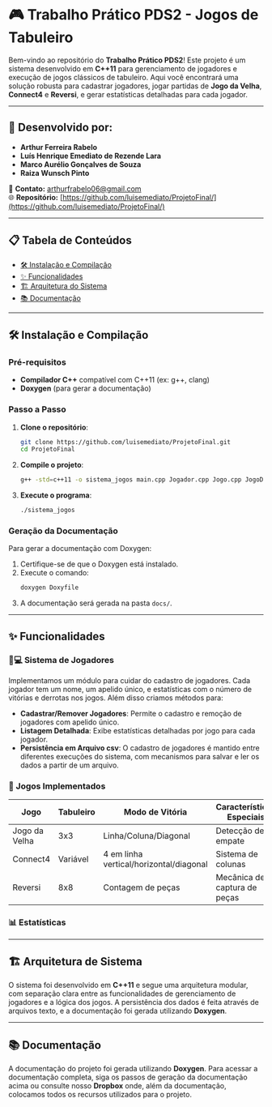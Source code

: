 # 🎮 Trabalho Prático PDS2 - Jogos de Tabuleiro

Bem-vindo ao repositório do **Trabalho Prático PDS2**! Este projeto é um sistema desenvolvido em **C++11** para gerenciamento de jogadores e execução de jogos clássicos de tabuleiro. Aqui você encontrará uma solução robusta para cadastrar jogadores, jogar partidas de **Jogo da Velha**, **Connect4** e **Reversi**, e gerar estatísticas detalhadas para cada jogador.

---

## 👥 Desenvolvido por:

- **Arthur Ferreira Rabelo**  
- **Luís Henrique Emediato de Rezende Lara**  
- **Marco Aurélio Gonçalves de Souza**  
- **Raiza Wunsch Pinto**  

📧 **Contato:** [arthurfrabelo06@gmail.com](mailto:arthurfrabelo06@gmail.com)  
🌐 **Repositório:** [https://github.com/luisemediato/ProjetoFinal/](https://github.com/luisemediato/ProjetoFinal/)  

---

## 📋 Tabela de Conteúdos

- [🛠️ Instalação e Compilação](#️-instalação-e-compilação)
- [✨ Funcionalidades](#-funcionalidades)
- [🏗️ Arquitetura do Sistema](#️-arquitetura-do-sistema)
- [📚 Documentação](#-documentação)

---

## 🛠️ Instalação e Compilação

### Pré-requisitos

- **Compilador C++** compatível com C++11 (ex: g++, clang)
- **Doxygen** (para gerar a documentação)

### Passo a Passo

1. **Clone o repositório**:
   ```bash
   git clone https://github.com/luisemediato/ProjetoFinal.git
   cd ProjetoFinal
   ```

2. **Compile o projeto**:
   ```bash
   g++ -std=c++11 -o sistema_jogos main.cpp Jogador.cpp Jogo.cpp JogoDaVelha.cpp Connect4.cpp Reversi.cpp
   ```

3. **Execute o programa**:
   ```bash
   ./sistema_jogos
   ```

### Geração da Documentação

Para gerar a documentação com Doxygen:

1. Certifique-se de que o Doxygen está instalado.
2. Execute o comando:
   ```bash
   doxygen Doxyfile
   ```
3. A documentação será gerada na pasta `docs/`.

---

## ✨ Funcionalidades

### 🧑💻 Sistema de Jogadores
Implementamos um módulo para cuidar do cadastro de jogadores. Cada jogador tem um nome, um apelido único, e estatísticas com o número de vitórias e derrotas nos jogos. Além disso criamos métodos para:

- **Cadastrar/Remover Jogadores**: Permite o cadastro e remoção de jogadores com apelido único.
- **Listagem Detalhada**: Exibe estatísticas detalhadas por jogo para cada jogador.
- **Persistência em Arquivo csv**: O cadastro de jogadores é mantido entre diferentes execuções do sistema, com mecanismos para salvar e ler os dados a partir de um arquivo.


### 🎲 Jogos Implementados

| Jogo         | Tabuleiro | Modo de Vitória                     | Características Especiais               |
|--------------|-----------|-------------------------------------|-----------------------------------------|
| Jogo da Velha| 3x3       | Linha/Coluna/Diagonal               | Detecção de empate                      |
| Connect4     | Variável  | 4 em linha vertical/horizontal/diagonal | Sistema de colunas                     |
| Reversi      | 8x8       | Contagem de peças                   | Mecânica de captura de peças            |

### 📊 Estatísticas


---

## 🏗️ Arquitetura de Sistema

O sistema foi desenvolvido em **C++11** e segue uma arquitetura modular, com separação clara entre as funcionalidades de gerenciamento de jogadores e a lógica dos jogos. A persistência dos dados é feita através de arquivos texto, e a documentação foi gerada utilizando **Doxygen**.

---

## 📚 Documentação

A documentação do projeto foi gerada utilizando **Doxygen**. Para acessar a documentação completa, siga os passos de geração da documentação acima ou consulte nosso **Dropbox** onde, além da documentação, colocamos todos os recursos utilizados para o projeto.

